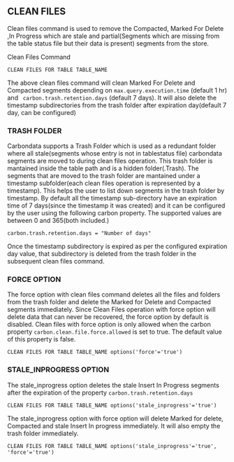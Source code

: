 <!--
    Licensed to the Apache Software Foundation (ASF) under one or more 
    contributor license agreements.  See the NOTICE file distributed with
    this work for additional information regarding copyright ownership. 
    The ASF licenses this file to you under the Apache License, Version 2.0
    (the "License"); you may not use this file except in compliance with 
    the License.  You may obtain a copy of the License at
      http://www.apache.org/licenses/LICENSE-2.0
    
    Unless required by applicable law or agreed to in writing, software 
    distributed under the License is distributed on an "AS IS" BASIS, 
    WITHOUT WARRANTIES OR CONDITIONS OF ANY KIND, either express or implied.
    See the License for the specific language governing permissions and 
    limitations under the License.
-->


## CLEAN FILES

Clean files command is used to remove the Compacted, Marked For Delete ,In Progress which are stale and partial(Segments which are missing from the table status file but their data is present)
 segments from the store.

 Clean Files Command
   ```
   CLEAN FILES FOR TABLE TABLE_NAME
   ```
The above clean files command will clean Marked For Delete and Compacted segments depending on ```max.query.execution.time``` (default 1 hr) and ``` carbon.trash.retention.days``` (default 7 days). It will also delete the timestamp subdirectories from the trash folder after expiration day(default 7 day, can be configured)


### TRASH FOLDER

  Carbondata supports a Trash Folder which is used as a redundant folder where all stale(segments whose entry is not in tablestatus file) carbondata segments are moved to during clean files operation.
  This trash folder is mantained inside the table path and is a hidden folder(.Trash). The segments that are moved to the trash folder are mantained under a timestamp 
  subfolder(each clean files operation is represented by a timestamp). This helps the user to list down segments in the trash folder by timestamp.  By default all the timestamp sub-directory have an expiration
  time of 7 days(since the timestamp it was created) and it can be configured by the user using the following carbon property. The supported values are between 0 and 365(both included.)
   ```
   carbon.trash.retention.days = "Number of days"
   ``` 
  Once the timestamp subdirectory is expired as per the configured expiration day value, that subdirectory is deleted from the trash folder in the subsequent clean files command.

### FORCE OPTION
The force option with clean files command deletes all the files and folders from the trash folder and delete the Marked for Delete and Compacted segments immediately. Since Clean Files operation with force option will delete data that can never be recovered, the force option by default is disabled. Clean files with force option is only allowed when the carbon property ```carbon.clean.file.force.allowed``` is set to true. The default value of this property is false.
                                                                                                                                                                       


  ```
  CLEAN FILES FOR TABLE TABLE_NAME options('force'='true')
  ```

### STALE_INPROGRESS OPTION
The stale_inprogress option deletes the stale Insert In Progress segments after the expiration of the property    ```carbon.trash.retention.days``` 

  ```
  CLEAN FILES FOR TABLE TABLE_NAME options('stale_inprogress'='true')
  ```

The stale_inprogress option with force option will delete Marked for delete, Compacted and stale Insert In progress immediately. It will also empty  the trash folder immediately.

  ```
  CLEAN FILES FOR TABLE TABLE_NAME options('stale_inprogress'='true', 'force'='true')
  ```